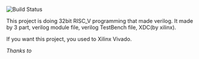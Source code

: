 ![Build Status]([http](https://github.com/quesi-human/Monkey_house/new/main?filename=README.md))

This project is doing 32bit RISC_V programming that made verilog. It made by 3 part, verilog module file, verilog TestBench file, XDC(by xilinx).

If you want this project, you used to Xilinx Vivado. 

*Thanks to*
